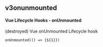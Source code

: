 ## v3onunmounted
#### Vue Lifecycle Hooks - onUnmounted
(destroyed) Vue onUnmounted Lifecycle hook
```
onUnmounted(() => {${1}})
```